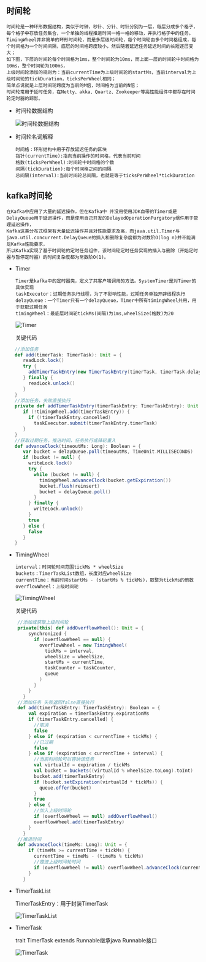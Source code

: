 ## 时间轮
    时间轮是一种环形数据结构，类似于时钟，秒针、分针、时针分别为一层，每层分成多个格子，每个格子中存放任务集合，一个单独的线程推进时间一格一格的移动，并执行格子中的任务。
    TimingWheel并非简单的环形时间轮，而是多层级时间轮，每个时间轮由多个时间格组成，每个时间格为一个时间间隔，底层的时间格跨度较小，然后随着延迟任务延迟时间的长短逐层变大；
    如下图，下层的时间轮每个时间格为1ms，整个时间轮为10ms，而上面一层的时间轮中时间格为10ms，整个时间轮为100ms，
    上级时间轮添加的规则为：当前currentTime为上级时间轮的startMs，当前interval为上级时间轮的tickDuration，ticksPerWheel相同；
    简单点说就是上层时间轮跨度为当前的M倍，时间格为当前的N倍；
    时间轮常用于延时任务，在Netty、akka、Quartz、Zookeeper等高性能组件中都存在时间轮定时器的踪影。
- 时间轮数据结构

    ![时间轮数据结构](https://github.com/Xun-Zhou/timing_wheel/blob/master/timing_wheel.png "时间轮数据结构")
    
- 时间轮名词解释
    
      时间格：环形结构中用于存放延迟任务的区块
      指针(currentTime):指向当前操作的时间格，代表当前时间
      格数(ticksPerWheel):时间轮中时间格的个数
      间隔(tickDuration):每个时间格之间的间隔
      总间隔(interval):当前时间轮总间隔，也就是等于ticksPerWheel*tickDuration

## kafka时间轮
    在Kafka中应用了大量的延迟操作，但在Kafka中 并没用使用JDK自带的Timer或是DelayQueue用于延迟操作，而是使用自己开发的DelayedOperationPurgatory组件用于管理延迟操作，
    Kafka这类分布式框架有大量延迟操作并且对性能要求及高，而java.util.Timer与java.util.concurrent.DelayQueue的插入和删除复杂度都为对数阶O(log n)并不能满足Kafka性能要求，
    所以Kafka实现了基于时间轮的定时任务组件，该时间轮定时任务实现的插入与删除（开始定时器与暂停定时器）的时间复杂度都为常数阶O(1)。

- Timer
    
      Timer是kafka中的定时器类，定义了共客户端调用的方法。SystemTimer是对Timer的具体实现
      taskExecutor：过期任务执行线程，为了不影响性能，过期任务单独开辟线程执行
      delayQueue：一个Timer只有一个delayQueue，Timer中所有timingWheel共用，用于获取过期任务
      timingWheel：最底层时间轮tickMs(间隔)为1ms,wheelSize(格数)为20

    ![Timer](https://github.com/Xun-Zhou/timing_wheel/blob/master/timer.png "Timer")
    
    关键代码
```scala
   //添加任务
   def add(timerTask: TimerTask): Unit = {
      readLock.lock()
      try {
        addTimerTaskEntry(new TimerTaskEntry(timerTask, timerTask.delayMs + Time.SYSTEM.hiResClockMs))
      } finally {
        readLock.unlock()
      }
   }
   //添加任务，失败直接执行
   private def addTimerTaskEntry(timerTaskEntry: TimerTaskEntry): Unit = {
      if (!timingWheel.add(timerTaskEntry)) {
        if (!timerTaskEntry.cancelled)
          taskExecutor.submit(timerTaskEntry.timerTask)
      }
   }
   //获取过期任务，推进时间，任务执行或降轮重入
   def advanceClock(timeoutMs: Long): Boolean = {
      var bucket = delayQueue.poll(timeoutMs, TimeUnit.MILLISECONDS)
      if (bucket != null) {
        writeLock.lock()
        try {
          while (bucket != null) {
            timingWheel.advanceClock(bucket.getExpiration())
            bucket.flush(reinsert)
            bucket = delayQueue.poll()
          }
        } finally {
          writeLock.unlock()
        }
        true
      } else {
        false
      }
   }
```

- TimingWheel
        
      interval：时间轮时间范围tickMs * wheelSize
      buckets：TimerTaskList数组，长度对应wheelSize
      currentTime：当前时间startMs - (startMs % tickMs)，取整为tickMs的倍数
      overflowWheel：上级时间轮
    
    ![TimingWheel](https://github.com/Xun-Zhou/timing_wheel/blob/master/TimingWheel.png "TimingWheel")

    关键代码
```scala
    //添加或获取上级时间轮
    private[this] def addOverflowWheel(): Unit = {
        synchronized {
          if (overflowWheel == null) {
            overflowWheel = new TimingWheel(
              tickMs = interval,
              wheelSize = wheelSize,
              startMs = currentTime,
              taskCounter = taskCounter,
              queue
            )
          }
        }
      }
    //添加任务 失败返回false直接执行
    def add(timerTaskEntry: TimerTaskEntry): Boolean = {
        val expiration = timerTaskEntry.expirationMs
        if (timerTaskEntry.cancelled) {
          //取消
          false
        } else if (expiration < currentTime + tickMs) {
          //已过期
          false
        } else if (expiration < currentTime + interval) {
          //当前时间轮可以容纳该任务
          val virtualId = expiration / tickMs
          val bucket = buckets((virtualId % wheelSize.toLong).toInt)
          bucket.add(timerTaskEntry)
          if (bucket.setExpiration(virtualId * tickMs)) {
            queue.offer(bucket)
          }
          true
        } else {
          //加入上级时间轮
          if (overflowWheel == null) addOverflowWheel()
          overflowWheel.add(timerTaskEntry)
        }
      }
    //推进时间
    def advanceClock(timeMs: Long): Unit = {
        if (timeMs >= currentTime + tickMs) {
          currentTime = timeMs - (timeMs % tickMs)
          //推进上级时间轮时间
          if (overflowWheel != null) overflowWheel.advanceClock(currentTime)
        }
      }
```

- TimerTaskList
     
     TimerTaskEntry：用于封装TimerTask
    
   ![TimerTaskList](https://github.com/Xun-Zhou/timing_wheel/blob/master/TimerTaskList.png "TimerTaskList")

- TimerTask
    
     trait TimerTask extends Runnable继承java Runnable接口

   ![TimerTask](https://github.com/Xun-Zhou/timing_wheel/blob/master/TimerTask.png "TimerTask")
    
     